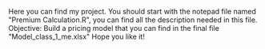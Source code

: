 Here you can find my project.
You should start with the notepad file named "Premium Calculation.R", you can find all the description needed in this file.
Objective: Build a pricing model that you can find in the final file "Model_class_1_me.xlsx"
Hope you like it!

